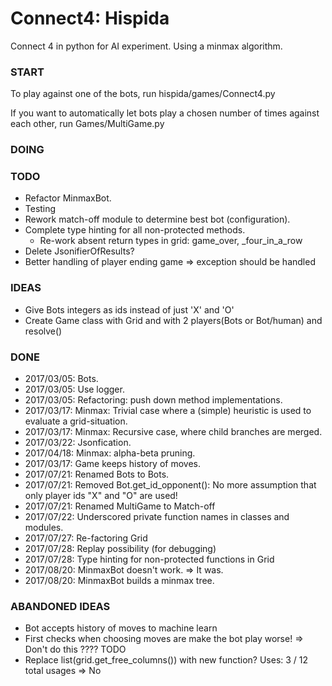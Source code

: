 # Connect4: Hispida
Connect 4 in python for AI experiment. Using a minmax algorithm.

### START
To play against one of the bots, run hispida/games/Connect4.py

If you want to automatically let bots play a chosen number of times against each other,
run Games/MultiGame.py

### DOING

### TODO
* Refactor MinmaxBot.
* Testing
* Rework match-off module to determine best bot (configuration).
* Complete type hinting for all non-protected methods.
    * Re-work absent return types in grid: game_over, _four_in_a_row
* Delete JsonifierOfResults?
* Better handling of player ending game => exception should be handled

### IDEAS
* Give Bots integers as ids instead of just 'X' and 'O'
* Create Game class with Grid and with 2 players(Bots or Bot/human) and resolve()

### DONE
* 2017/03/05: Bots.
* 2017/03/05: Use logger.
* 2017/03/05: Refactoring: push down method implementations.
* 2017/03/17: Minmax: Trivial case where a (simple) heuristic is used to evaluate a grid-situation.
* 2017/03/17: Minmax: Recursive case, where child branches are merged.
* 2017/03/22: Jsonfication.
* 2017/04/18: Minmax: alpha-beta pruning.
* 2017/03/17: Game keeps history of moves.
* 2017/07/21: Renamed Bots to Bots.
* 2017/07/21: Removed Bot.get_id_opponent(): No more assumption that only player ids "X" and "O" are used!
* 2017/07/21: Renamed MultiGame to Match-off
* 2017/07/22: Underscored private function names in classes and modules.
* 2017/07/27: Re-factoring Grid
* 2017/07/28: Replay possibility (for debugging)
* 2017/07/28: Type hinting for non-protected functions in Grid
* 2017/08/20: MinmaxBot doesn't work. => It was.
* 2017/08/20: MinmaxBot builds a minmax tree.

### ABANDONED IDEAS
* Bot accepts history of moves to machine learn
* First checks when choosing moves are make the bot play worse! => Don't do this ???? TODO
* Replace list(grid.get_free_columns()) with new function? Uses: 3 / 12 total usages => No

